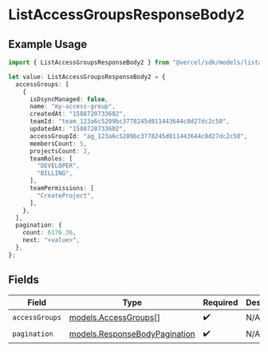 # ListAccessGroupsResponseBody2

## Example Usage

```typescript
import { ListAccessGroupsResponseBody2 } from "@vercel/sdk/models/listaccessgroupsop.js";

let value: ListAccessGroupsResponseBody2 = {
  accessGroups: [
    {
      isDsyncManaged: false,
      name: "my-access-group",
      createdAt: "1588720733602",
      teamId: "team_123a6c5209bc3778245d011443644c8d27dc2c50",
      updatedAt: "1588720733602",
      accessGroupId: "ag_123a6c5209bc3778245d011443644c8d27dc2c50",
      membersCount: 5,
      projectsCount: 2,
      teamRoles: [
        "DEVELOPER",
        "BILLING",
      ],
      teamPermissions: [
        "CreateProject",
      ],
    },
  ],
  pagination: {
    count: 6176.36,
    next: "<value>",
  },
};
```

## Fields

| Field                                                                | Type                                                                 | Required                                                             | Description                                                          |
| -------------------------------------------------------------------- | -------------------------------------------------------------------- | -------------------------------------------------------------------- | -------------------------------------------------------------------- |
| `accessGroups`                                                       | [models.AccessGroups](../models/accessgroups.md)[]                   | :heavy_check_mark:                                                   | N/A                                                                  |
| `pagination`                                                         | [models.ResponseBodyPagination](../models/responsebodypagination.md) | :heavy_check_mark:                                                   | N/A                                                                  |